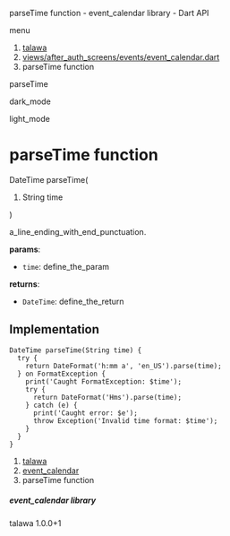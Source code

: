 




parseTime function - event\_calendar library - Dart API







menu

1. [talawa](../index.html)
2. [views/after\_auth\_screens/events/event\_calendar.dart](../views_after_auth_screens_events_event_calendar/views_after_auth_screens_events_event_calendar-library.html)
3. parseTime function

parseTime


dark\_mode

light\_mode




# parseTime function


DateTime
parseTime(

1. String time

)

a\_line\_ending\_with\_end\_punctuation.

**params**:

* `time`: define\_the\_param

**returns**:

* `DateTime`: define\_the\_return

## Implementation

```
DateTime parseTime(String time) {
  try {
    return DateFormat('h:mm a', 'en_US').parse(time);
  } on FormatException {
    print('Caught FormatException: $time');
    try {
      return DateFormat('Hms').parse(time);
    } catch (e) {
      print('Caught error: $e');
      throw Exception('Invalid time format: $time');
    }
  }
}
```

 


1. [talawa](../index.html)
2. [event\_calendar](../views_after_auth_screens_events_event_calendar/views_after_auth_screens_events_event_calendar-library.html)
3. parseTime function

##### event\_calendar library





talawa
1.0.0+1






